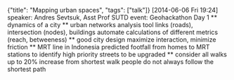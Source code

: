 {"title": "Mapping urban spaces", "tags": ["talk"]}
[2014-06-06 Fri 19:24]
speaker: Andres Sevtsuk, Asst Prof SUTD
event: Geohackathon Day 1
** dynamics of a city
** urban networks analysis tool
links (roads), intersection (nodes), buildings
automate calculations of different metrics (reach, betweeness)
** good city design
maximize interaction, minimize friction
** MRT line in Indonesia
predicted footfall from homes to MRT stations to identify high
priority streets to be upgraded
** consider all walks up to 20% increase from shortest walk
people do not always follow the shortest path
